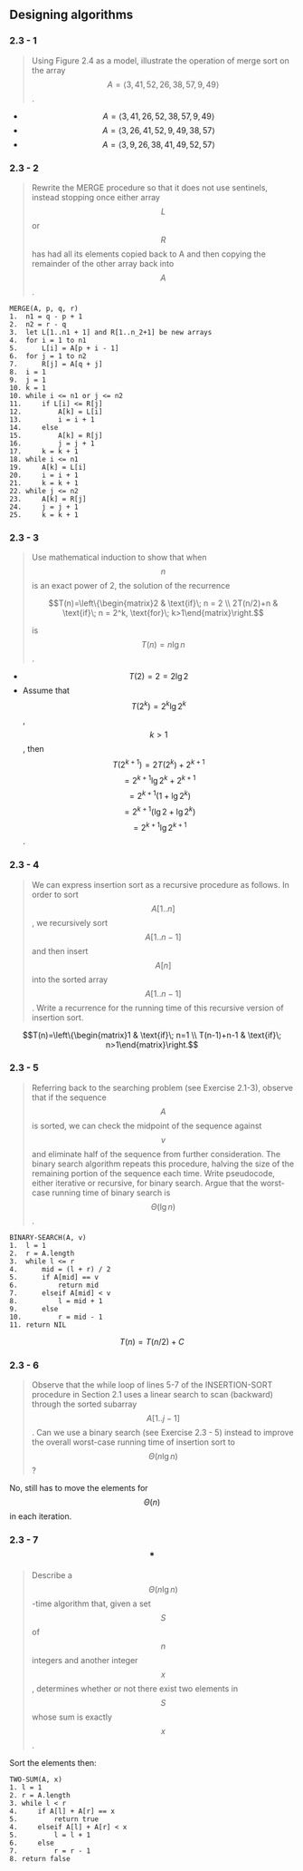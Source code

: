 ## Designing algorithms

### 2.3 - 1

> Using Figure 2.4 as a model, illustrate the operation of merge sort on the array $$A = \left \langle3, 41, 52, 26, 38, 57, 9, 49\right \rangle$$.

* $$A = \left \langle3, 41, 26, 52, 38, 57, 9, 49\right \rangle$$
* $$A = \left \langle3, 26, 41, 52, 9, 49, 38, 57\right \rangle$$
* $$A = \left \langle3, 9, 26, 38, 41, 49, 52, 57\right \rangle$$

### 2.3 - 2

> Rewrite the MERGE procedure so that it does not use sentinels, instead stopping once either array $$L$$ or $$R$$ has had all its elements copied back to A and then copying the remainder of the other array back into $$A$$.

```
MERGE(A, p, q, r)
1.  n1 = q - p + 1
2.  n2 = r - q
3.  let L[1..n1 + 1] and R[1..n_2+1] be new arrays
4.  for i = 1 to n1
5.      L[i] = A[p + i - 1]
6.  for j = 1 to n2
7.      R[j] = A[q + j]
8.  i = 1
9.  j = 1
10. k = 1
10. while i <= n1 or j <= n2
11.     if L[i] <= R[j]
12.         A[k] = L[i]
13.         i = i + 1
14.     else
15.         A[k] = R[j]
16.         j = j + 1
17.     k = k + 1
18. while i <= n1
19.     A[k] = L[i]
20.     i = i + 1
21.     k = k + 1
22. while j <= n2
23.     A[k] = R[j]
24.     j = j + 1
25.     k = k + 1
```

### 2.3 - 3

> Use mathematical induction to show that when $$n$$ is an exact power of 2, the solution of the recurrence
>
> $$T(n)=\left\{\begin{matrix}2 & \text{if}\; n = 2 \\ 2T(n/2)+n & \text{if}\; n = 2^k, \text{for}\; k>1\end{matrix}\right.$$
>
> is $$T(n)=n\lg n$$.

* $$T(2) = 2 = 2 \lg 2$$
* Assume that $$T(2^k)=2^k \lg 2^k$$, $$k > 1$$, then $$T(2^{k+1})=2T(2^k) + 2^{k+1}$$ $$=2^{k+1}\lg 2^k+2^{k+1}$$ $$=2^{k+1}(1 + \lg2^k)$$ $$=2^{k+1}(\lg2 + \lg2^k)$$ $$=2^{k+1}\lg2^{k+1}$$.

### 2.3 - 4

> We can express insertion sort as a recursive procedure as follows. In order to sort $$A[1..n]$$, we recursively sort $$A[1..n-1]$$ and then insert $$A[n]$$ into the sorted array $$A[1..n-1]$$. Write a recurrence for the running time of this recursive version of insertion sort.

$$T(n)=\left\{\begin{matrix}1 & \text{if}\; n=1 \\ T(n-1)+n-1 & \text{if}\; n>1\end{matrix}\right.$$

### 2.3 - 5

> Referring back to the searching problem (see Exercise 2.1-3), observe that if the sequence $$A$$ is sorted, we can check the midpoint of the sequence against $$v$$ and eliminate half of the sequence from further consideration. The binary search algorithm repeats this procedure, halving the size of the remaining portion of the sequence each time. Write pseudocode, either iterative or recursive, for binary search. Argue that the worst-case running time of binary search is $$\Theta(\lg n)$$.

```
BINARY-SEARCH(A, v)
1.  l = 1
2.  r = A.length
3.  while l <= r
4.      mid = (l + r) / 2
5.      if A[mid] == v
6.          return mid
7.      elseif A[mid] < v
8.          l = mid + 1
9.      else
10.         r = mid - 1
11. return NIL
```

$$T(n)=T(n/2)+C$$

### 2.3 - 6

> Observe that the while loop of lines 5-7 of the INSERTION-SORT procedure in Section 2.1 uses a linear search to scan (backward) through the sorted subarray $$A[1..j-1]$$. Can we use a binary search (see Exercise 2.3 - 5) instead to improve the overall worst-case running time of insertion sort to $$\Theta(n\lg n)$$?

No, still has to move the elements for $$\Theta(n)$$ in each iteration.

### 2.3 - 7 $$\ast$$

> Describe a $$\Theta(n\lg n)$$-time algorithm that, given a set $$S$$ of $$n$$ integers and another integer $$x$$, determines whether or not there exist two elements in $$S$$ whose sum is exactly $$x$$.

Sort the elements then:
```
TWO-SUM(A, x)
1. l = 1
2. r = A.length
3. while l < r
4.     if A[l] + A[r] == x
5.         return true
4.     elseif A[l] + A[r] < x
5.         l = l + 1
6.     else
7.         r = r - 1
8. return false
```
